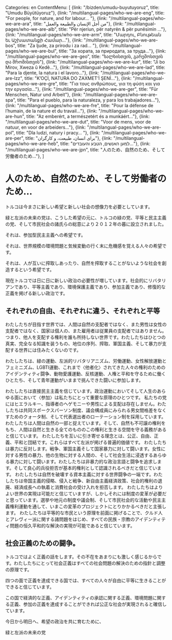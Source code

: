 Categories: en
ContentMenu: [
  {link: "/bizden/umudu-buyutuyoruz", title: "Umudu Büyütüyoruz"},
  {link: "/multilangual-pages/who-we-are-eng", title: "For people, for nature, and for labour… "},
  {link: "/multilangual-pages/who-we-are-ara", title: "من أجل الإنسان والطبيعة والعمل"},
  {link: "/multilangual-pages/who-we-are-alb", title: "Për njeriun, për natyrën & për punësimin ..."},
  {link: "/multilangual-pages/who-we-are-arm", title: "Մարդու, Բնութեան եւ Աշխատանքի Համար…"},
  {link: "/multilangual-pages/who-we-are-bos", title: "Za ljude, za prirodu i za rad... "},
  {link: "/multilangual-pages/who-we-are-bul", title: "За хората, за природата, за труда…"},
  {link: "/multilangual-pages/who-we-are-geo", title: "ხალხისთვის, გარემოსთვის და შრომისთვის"},
  {link: "/multilangual-pages/who-we-are-kur", title: "Ji bo Mirov, Xweza û Kedê…"},
  {link: "/multilangual-pages/who-we-are-lad", title: "Para la djente, la natura i el lavoro..."},
  {link: "/multilangual-pages/who-we-are-lzz", title: "K’OÇİ, NATURA DO ZAXMET’İ ŞENİ…"},
  {link: "/multilangual-pages/who-we-are-gre", title: "Για τους ανθρώπους, για τη φύση και για την εργασία…"},
  {link: "/multilangual-pages/who-we-are-ger", title: "Für Menschen, Natur und Arbeit"},
  {link: "/multilangual-pages/who-we-are-spa", title: "Para el pueblo, para la naturaleza, y para los trabajadores…"},
  {link: "/multilangual-pages/who-we-are-fre", title: "Pour la défense de l’humain, de la nature et du travail..."},
  {link: "/multilangual-pages/who-we-are-hun", title: "Az emberért, a természetért és a munkáért…"},
  {link: "/multilangual-pages/who-we-are-dut", title: "Voor de mens, voor de natuur, en voor de arbeiders..."},
  {link: "/multilangual-pages/who-we-are-pol", title: "Dla ludzi, natury i pracy… "},
  {link: "/multilangual-pages/who-we-are-per", title: "برای انسان، طبیعت، و کارگران"},
  {link: "/multilangual-pages/who-we-are-heb", title: "למען האנשים, הטבע והעובדים..."},
  {link: "/multilangual-pages/who-we-are-jpn", title: "人のため、自然のため、そして労働者のため…"},
  ]


#	人のため、自然のため、そして労働者のため…

トルコは今まさに新しい希望と新しい社会の想像力を必要としています。

緑と左派の未来の党は、こうした希望の元に、トルコの緑の党、平等と民主主義の党、そして市民社会の諸氏らの総意により２０１２年の暮に設立されました。

それは、参加型民主主義への希望です。

それは、世界規模の環境問題と気候変動の行く末に危機感を覚える人々の希望です。

それは、人が互いに搾取しあったり、自然を搾取することがないような社会を創造するという希望です。

現在トルコでは日に日に新しい政治の必要性が増しています。社会的にリバタリアンであり、平等主義であり、環境保護主義であり、参加主義であり、修復的な正義を掲げる新しい政治です。

## それぞれの自由、それぞれに違う、それぞれと平等

わたしたちが目指す世界では、人間は自然の支配者ではなく、また男性は女性の支配者ではなく、国家は個人の、また雇用者は従業員の支配者ではありません。つまり、他人を支配する権利を誰も所持しない世界です。わたしたちはひとつの真実、完全なる知識を装うもの、地位の序列、搾取、軍国主義、そして暴力が支配する世界には住みたくないのです。

わたしたちは、緑の運動、左派的リバタリアニズム、労働運動、女性解放運動とフェミニズム、LGBTI運動、これまで〈他者化〉されてきた人々の権利のためのアイデンティティ闘争、動物愛護運動、反核運動、人権と平和を守るために働くひとたち、そして青年運動がいままで挑んできた闘いに参加します。

わたしたちは直接民主主義を信じています。政治運動においてそして人生のあらゆる面において〈参加〉は私たちにとって重要な原理のひとつです。
私たちの党にはヒエラルキー、指導者のヘゲモニーや男性による支配は存在しません。わたしたちは共同スポークスパーソン制度、議会構成員にみられる男女間格差をなくすためのクォータ制、そして代表選出者のローテーション制を採用しています。
わたしたちは人間は自然の一部と捉えています。そして、自然も不可譲の権利をもち、人間は自然と生きる全てのもののこの権利と生きる空間を守る義務があると信じています。
わたしたちを互いに引き寄せる理念とは、公正、自由、正義、平和と団結です。これらはすべて左派が掲げる普遍的価値です。
わたしたちは暴力に反対します。戦争、軍国主義そして国家暴力に対して闘います。女性に対する男性の暴力、他の生物に対する人間の、そして社会生活に浸透するあらゆる暴力に対して闘います。わたしたちは非暴力的な政治言語と闘争を追求します。そして良心的兵役拒否が基本的権利として認識されるべきだと信じています。
わたしたちは自然を破壊する資本主義に対する世界闘争の一端です。わたしたちは帝国主義的侵略、侵入と戦争、新自由主義経済政策、社会的権利の退廃、経済成長への執着と消費社会の受け入れを拒否します。
わたしたちはよりよい世界の実現は可能だと信じていますが、しかしそれには制度の変革が必要だと思っています。選挙や地元の制度や議会制、そして市民社会的な活動や民主主義権利運動を通して、いまこの変革のプロジェクトにとりかかるべきだと主張します。
わたしたちは平等的な市民という原理を前面に掲げることで、クルド人とアレヴィー派に関する諸問題をはじめ、すべての民族・宗教のアイデンティティ問題の恒久平和的な解決の実現が可能であると信じています。

## 社会正義のための闘争。

トルコではよく正義の話をします。その不在をあまりにも激しく感じるからです。わたしたちにとって社会正義はすべての社会問題の解決のための指針と調整の原理です。

四つの面で正義を達成できる国では、すべての人々が自由に平等に生きることができると信じています。

この国で経済的な正義、アイデンティティの承認に関する正義、環境問題に関する正義、参加の正義を達成することができれば公正な社会が実現されると確信しています。

今日から明日へ、希望の政治を共に育むために、

緑と左派の未来の党

